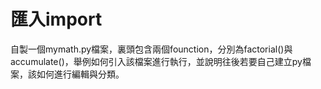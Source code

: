 # 匯入import
自製一個mymath.py檔案，裏頭包含兩個founction，分別為factorial()與accumulate()，舉例如何引入該檔案進行執行，並說明往後若要自己建立py檔案，該如何進行編輯與分類。